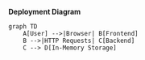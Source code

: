 **Deployment Diagram**
```mermaid
graph TD
    A[User] -->|Browser| B[Frontend]
    B -->|HTTP Requests| C[Backend]
    C --> D[In-Memory Storage]

